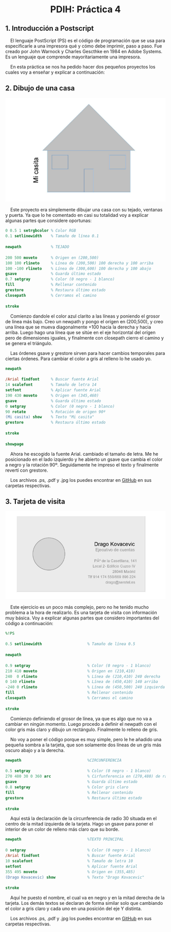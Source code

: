 <h1><b><p align=center> PDIH: Práctica 4</p></b></h1>

## **1. Introducción a Postscript**

&nbsp;&nbsp;&nbsp;&nbsp;El lenguaje PostScript (PS) es el código de programación que se usa para especificarle a una impresora qué y cómo debe imprimir, paso a paso. Fue creado por John Warnock y Charles Gescthke en 1984 en Adobe Systems. Es un lenguaje que comprende mayoritariamente una impresora.

&nbsp;&nbsp;&nbsp;&nbsp;En esta práctica se nos ha pedido hacer dos pequeños proyectos los cuales voy a enseñar y explicar a continuación:

## **2. Dibujo de una casa**

![1](https://github.com/jcpicco/pdih/blob/main/P4/capturas/1.png "1")

&nbsp;&nbsp;&nbsp;&nbsp;Este proyecto era simplemente dibujar una casa con su tejado, ventanas y puerta. Ya que lo he comentado en casi su totalidad voy a explicar algunas partes que considere oportunas:

```postscript
0 0.5 1 setrgbcolor % Color RGB
0.1 setlinewidth    % Tamaño de línea 0.1

newpath             % TEJADO

200 500 moveto      % Origen en (200,500)
100 100 rlineto     % Línea de (200,500) 100 derecha y 100 arriba
100 -100 rlineto    % Línea de (300,600) 100 derecha y 100 abajo
gsave               % Guarda último estado               
0.7 setgray         % Color (0 negro - 1 blanco)
fill                % Rellenar contenido
grestore            % Restaura último estado
closepath           % Cerramos el camino

stroke
```

&nbsp;&nbsp;&nbsp;&nbsp;Comienzo dandole el color azul clarito a las líneas y poniendo el grosor de línea más bajo. Creo un newpath y pongo el orígen en (200,500), y creo una línea que se mueva diagonalmente +100 hacia la derecha y hacia arriba. Luego hago una línea que se sitúe en el eje horizontal del orígen pero de dimensiones iguales, y finalmente con closepath cierro el camino y se genera el triángulo.

&nbsp;&nbsp;&nbsp;&nbsp;Las órdenes gsave y grestore sirven para hacer cambios temporales para ciertas órdenes. Para cambiar el color a gris al relleno lo he usado yo.

```postscript
newpath			

/Arial findfont	    % Buscar fuente Arial
14 scalefont		% Tamaño de letra 14
setfont			    % Aplicar fuente Arial
190 430 moveto		% Origen en (345,460)
gsave               % Guarda último estado
0 setgray           % Color (0 negro - 1 blanco)
90 rotate           % Rotación de origen 90º
(Mi casita) show    % Texto "Mi casita"
grestore            % Restaura último estado

stroke

showpage
```

&nbsp;&nbsp;&nbsp;&nbsp;Ahora he escogido la fuente Arial. cambiado el tamaño de letra. Me he posicionado en el lado izquierdo y he abierto un gsave que cambia el color a negro y la rotación 90º. Seguidamente he impreso el texto y finalmente revertí con grestore.

&nbsp;&nbsp;&nbsp;&nbsp;Los archivos .ps, .pdf y .jpg los puedes encontrar en [GitHub](https://github.com/jcpicco/pdih/tree/main/P4) en sus carpetas respectivas.

## **3. Tarjeta de visita**

![2](https://github.com/jcpicco/pdih/blob/main/P4/capturas/2.png "2")

&nbsp;&nbsp;&nbsp;&nbsp;Este ejercicio es un poco más complejo, pero no he tenido mucho problema a la hora de realizarlo. Es una tarjeta de visita con información muy básica. Voy a explicar algunas partes que considero importantes del código a continuación:

```postscript
%!PS

0.5 setlinewidth                    % Tamaño de línea 0.5

newpath

0.9 setgray                         % Color (0 negro - 1 blanco)
210 410 moveto                      % Origen en (210,410)
240  0 rlineto                      % Línea de (210,410) 240 derecha
0 140 rlineto                       % Línea de (450,410) 140 arriba
-240 0 rlineto                      % Línea de (450,500) 240 izquierda
fill                                % Rellenar contenido
closepath                           % Cerramos el camino

stroke
```

&nbsp;&nbsp;&nbsp;&nbsp;Comienzo definiendo el grosor de línea, ya que es algo que no va a cambiar en ningún momento. Luego procedo a definir el newpath con el color gris más claro y dibujo un rectángulo. Finalmente lo relleno de gris.

&nbsp;&nbsp;&nbsp;&nbsp;No voy a poner el código porque es muy simple, pero le he añadido una pequeña sombra a la tarjeta, que son solamente dos líneas de un gris más oscuro abajo y a la derecha.

```postscript
newpath                             %CIRCUNFERENCIA

0.5 setgray                         % Color (0 negro - 1 blanco)
270 480 30 0 360 arc                % Cirfunferencia en (270,480) de radio 30
gsave                               % Guarda último estado 
0.8 setgray                         % Color gris claro
fill                                % Rellenar contenido          
grestore                            % Restaura último estado

stroke
```

&nbsp;&nbsp;&nbsp;&nbsp;Aquí está la declaración de la circunferencia de radio 30 situada en el centro de la mitad izquierda de la tarjeta. Hago un gsave para poner el interior de un color de relleno más claro que su borde.

```postscript
newpath                             %TEXTO PRINCIPAL

0 setgray                           % Color (0 negro - 1 blanco)
/Arial findfont	                    % Buscar fuente Arial
10 scalefont                        % Tamaño de letra 10
setfont			                    % Aplicar fuente Arial
355 495 moveto                      % Origen en (355,485)
(Drago Kovacevic) show              % Texto "Drago Kovacevic"

stroke
```

&nbsp;&nbsp;&nbsp;&nbsp;Aquí he puesto el nombre, el cual va en negro y en la mitad derecha de la tarjeta. Los demás textos se declaran de forma similar solo que cambiando el color a gris claro y cada uno en una posición del eje Y distinta.

&nbsp;&nbsp;&nbsp;&nbsp;Los archivos .ps, .pdf y .jpg los puedes encontrar en [GitHub](https://github.com/jcpicco/pdih/tree/main/P4) en sus carpetas respectivas.